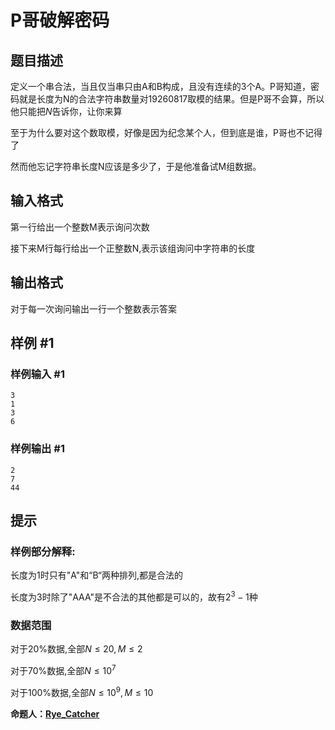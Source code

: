 # P哥破解密码

## 题目描述

定义一个串合法，当且仅当串只由A和B构成，且没有连续的3个A。P哥知道，密码就是长度为N的合法字符串数量对$19260817$取模的结果。但是P哥不会算，所以他只能把$N$告诉你，让你来算

至于为什么要对这个数取模，好像是因为纪念某个人，但到底是谁，P哥也不记得了

然而他忘记字符串长度N应该是多少了，于是他准备试M组数据。

## 输入格式

第一行给出一个整数M表示询问次数

接下来M行每行给出一个正整数N,表示该组询问中字符串的长度

## 输出格式

对于每一次询问输出一行一个整数表示答案

## 样例 #1

### 样例输入 #1
```
3
1
3
6
```

### 样例输出 #1

```
2
7
44
```

## 提示

### 样例部分解释:

长度为1时只有"A"和“B“两种排列,都是合法的

长度为3时除了"AAA"是不合法的其他都是可以的，故有$2^3-1$种

### 数据范围

对于20%数据,全部$N\leq 20,M\leq 2$

对于70%数据,全部$N\leq 10^7$

对于100%数据,全部$N\leq 10^9,M\leq 10$

**命题人：[Rye_Catcher](https://www.luogu.org/space/show?uid=61382)**

